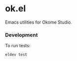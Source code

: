 # ok.el

Emacs utilities for Okome Studio.

### Development

To run tests:

``` shell
eldev test
```
